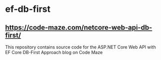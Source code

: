 # ef-db-first
## https://code-maze.com/netcore-web-api-db-first/ 
This repository contains source code for the ASP.NET Core Web API with EF Core DB-First Approach blog on Code Maze
